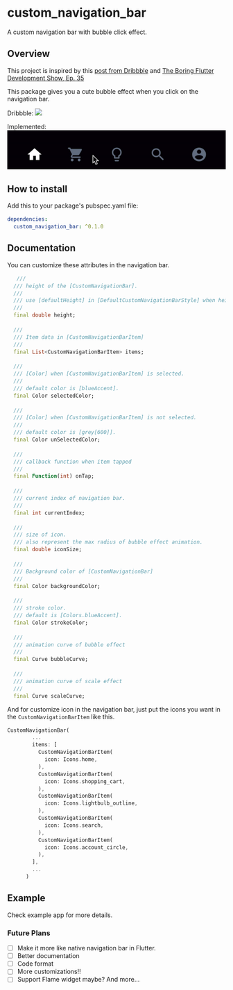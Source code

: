 # custom_navigation_bar

A custom navigation bar with bubble click effect.

## Overview

This project is inspired by this [post from Dribbble](https://dribbble.com/shots/7134849-Simple-Tab-Bar-Animation) and [The Boring Flutter Development Show, Ep. 35](https://www.youtube.com/watch?v=Qk_x9y_wGXQ)

This package gives you a cute bubble effect when you click on the navigation bar.

Dribbble:
<img src="https://cdn.dribbble.com/users/2114584/screenshots/7134849/media/96e4a6002a476bad7bd809ac71e28698.gif">

Implemented:
<img src=screenshot.gif>

## How to install
Add this to your package's pubspec.yaml file:
```yaml
dependencies:
  custom_navigation_bar: ^0.1.0
```
## Documentation
You can customize these attributes in the navigation bar.
```dart
   ///
  /// height of the [CustomNavigationBar].
  ///
  /// use [defaultHeight] in [DefaultCustomNavigationBarStyle] when height is null.
  ///
  final double height;

  ///
  /// Item data in [CustomNavigationBarItem]
  ///
  final List<CustomNavigationBarItem> items;

  ///
  /// [Color] when [CustomNavigationBarItem] is selected.
  ///
  /// default color is [blueAccent].
  final Color selectedColor;

  ///
  /// [Color] when [CustomNavigationBarItem] is not selected.
  ///
  /// default color is [grey[600]].
  final Color unSelectedColor;

  ///
  /// callback function when item tapped
  ///
  final Function(int) onTap;

  ///
  /// current index of navigation bar.
  ///
  final int currentIndex;

  ///
  /// size of icon.
  /// also represent the max radius of bubble effect animation.
  final double iconSize;

  ///
  /// Background color of [CustomNavigationBar]
  ///
  final Color backgroundColor;

  ///
  /// stroke color.
  /// default is [Colors.blueAccent].
  final Color strokeColor;

  ///
  /// animation curve of bubble effect
  ///
  final Curve bubbleCurve;

  ///
  /// animation curve of scale effect
  ///
  final Curve scaleCurve;
```

And for customize icon in the navigation bar, just put the icons you want in the ```CustomNavigationBarItem``` like this.
```dart
CustomNavigationBar(
        ...
        items: [
          CustomNavigationBarItem(
            icon: Icons.home,
          ),
          CustomNavigationBarItem(
            icon: Icons.shopping_cart,
          ),
          CustomNavigationBarItem(
            icon: Icons.lightbulb_outline,
          ),
          CustomNavigationBarItem(
            icon: Icons.search,
          ),
          CustomNavigationBarItem(
            icon: Icons.account_circle,
          ),
        ],
        ...
      )
```

## Example
Check example app for more details.

### Future Plans
- [ ] Make it more like native navigation bar in Flutter.
- [ ] Better documentation
- [ ] Code format
- [ ] More customizations!!
- [ ] Support Flame widget maybe?
And more...